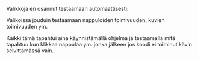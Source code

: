﻿Valikkoja en osannut testaamaan automaattisesti:

Valikoissa jouduin testaamaan nappuloiden toimivuuden, kuvien toimivuuden ym.

Kaikki tämä tapahtui aina käynnistämällä ohjelma ja testaamalla mitä tapahtuu kun klikkaa nappulaa ym. jonka jälkeen jos koodi ei toiminut kävin selvittämässä vain.